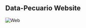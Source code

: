 Data-Pecuario Website
---
![Web](https://github.com/LFrench03/Ganaderia-en-Cuba/blob/main/brand/PNG/Identificador_principal.png)
